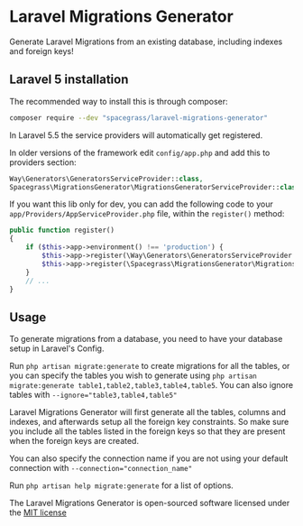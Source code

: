 # Laravel Migrations Generator

Generate Laravel Migrations from an existing database, including indexes and foreign keys!

## Laravel 5 installation

The recommended way to install this is through composer:

```bash
composer require --dev "spacegrass/laravel-migrations-generator"
```

In Laravel 5.5 the service providers will automatically get registered. 

In older versions of the framework edit `config/app.php` and add this to providers section:

```php
Way\Generators\GeneratorsServiceProvider::class,
Spacegrass\MigrationsGenerator\MigrationsGeneratorServiceProvider::class,
```
If you want this lib only for dev, you can add the following code to your `app/Providers/AppServiceProvider.php` file, within the `register()` method:

```php
public function register()
{
    if ($this->app->environment() !== 'production') {
        $this->app->register(\Way\Generators\GeneratorsServiceProvider::class);
        $this->app->register(\Spacegrass\MigrationsGenerator\MigrationsGeneratorServiceProvider::class);
    }
    // ...
}
```

## Usage

To generate migrations from a database, you need to have your database setup in Laravel's Config.

Run `php artisan migrate:generate` to create migrations for all the tables, or you can specify the tables you wish to generate using `php artisan migrate:generate table1,table2,table3,table4,table5`. You can also ignore tables with `--ignore="table3,table4,table5"`

Laravel Migrations Generator will first generate all the tables, columns and indexes, and afterwards setup all the foreign key constraints. So make sure you include all the tables listed in the foreign keys so that they are present when the foreign keys are created.

You can also specify the connection name if you are not using your default connection with `--connection="connection_name"`

Run `php artisan help migrate:generate` for a list of options.

The Laravel Migrations Generator is open-sourced software licensed under the [MIT license](http://opensource.org/licenses/MIT)
